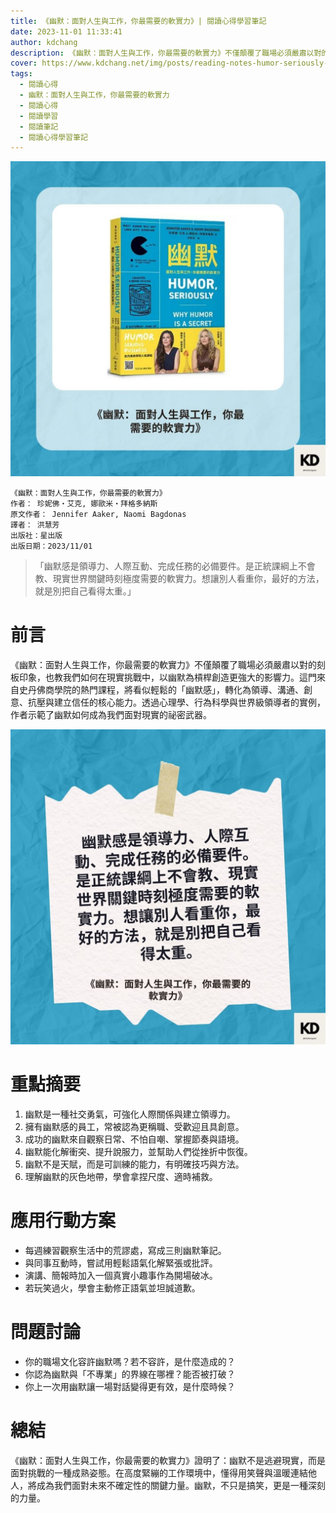 ```yaml
---
title: 《幽默：面對人生與工作，你最需要的軟實力》| 閱讀心得學習筆記
date: 2023-11-01 11:33:41
author: kdchang
description: 《幽默：面對人生與工作，你最需要的軟實力》不僅顛覆了職場必須嚴肅以對的刻板印象，也教我們如何在現實挑戰中，以幽默為槓桿創造更強大的影響力。這門來自史丹佛商學院的熱門課程，將看似輕鬆的「幽默感」，轉化為領導、溝通、創意、抗壓與建立信任的核心能力。透過心理學、行為科學與世界級領導者的實例，作者示範了幽默如何成為我們面對現實的祕密武器。
cover: https://www.kdchang.net/img/posts/reading-notes-humor-seriously-why-humor-is-a-secret-weapon-in-business-and-life-1.jpg
tags:
  - 閱讀心得
  - 幽默：面對人生與工作，你最需要的軟實力
  - 閱讀心得
  - 閱讀學習
  - 閱讀筆記
  - 閱讀心得學習筆記
---
```


![](img/posts/reading-notes-humor-seriously-why-humor-is-a-secret-weapon-in-business-and-life-1.jpg)

```
《幽默：面對人生與工作，你最需要的軟實力》
作者： 珍妮佛・艾克, 娜歐米・拜格多納斯
原文作者： Jennifer Aaker, Naomi Bagdonas
譯者： 洪慧芳
出版社：星出版
出版日期：2023/11/01
```

> 「幽默感是領導力、人際互動、完成任務的必備要件。是正統課綱上不會教、現實世界關鍵時刻極度需要的軟實力。想讓別人看重你，最好的方法，就是別把自己看得太重。」

# 前言

《幽默：面對人生與工作，你最需要的軟實力》不僅顛覆了職場必須嚴肅以對的刻板印象，也教我們如何在現實挑戰中，以幽默為槓桿創造更強大的影響力。這門來自史丹佛商學院的熱門課程，將看似輕鬆的「幽默感」，轉化為領導、溝通、創意、抗壓與建立信任的核心能力。透過心理學、行為科學與世界級領導者的實例，作者示範了幽默如何成為我們面對現實的祕密武器。

![](img/posts/reading-notes-humor-seriously-why-humor-is-a-secret-weapon-in-business-and-life-2.jpg)

# 重點摘要

1. 幽默是一種社交勇氣，可強化人際關係與建立領導力。
2. 擁有幽默感的員工，常被認為更稱職、受歡迎且具創意。
3. 成功的幽默來自觀察日常、不怕自嘲、掌握節奏與語境。
4. 幽默能化解衝突、提升說服力，並幫助人們從挫折中恢復。
5. 幽默不是天賦，而是可訓練的能力，有明確技巧與方法。
6. 理解幽默的灰色地帶，學會拿捏尺度、適時補救。

# 應用行動方案

- 每週練習觀察生活中的荒謬處，寫成三則幽默筆記。
- 與同事互動時，嘗試用輕鬆語氣化解緊張或批評。
- 演講、簡報時加入一個真實小趣事作為開場破冰。
- 若玩笑過火，學會主動修正語氣並坦誠道歉。

# 問題討論

- 你的職場文化容許幽默嗎？若不容許，是什麼造成的？
- 你認為幽默與「不專業」的界線在哪裡？能否被打破？
- 你上一次用幽默讓一場對話變得更有效，是什麼時候？

# 總結

《幽默：面對人生與工作，你最需要的軟實力》證明了：幽默不是逃避現實，而是面對挑戰的一種成熟姿態。在高度緊繃的工作環境中，懂得用笑聲與溫暖連結他人，將成為我們面對未來不確定性的關鍵力量。幽默，不只是搞笑，更是一種深刻的力量。
